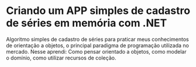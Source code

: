 # Criando um APP simples de cadastro de séries em memória com .NET

Algoritmo simples de cadastro de séries para praticar meus conhecimentos de orientação a objetos, o principal paradigma de programação utilizada no mercado. Nesse aprendi: Como pensar orientado a objetos, como modelar o domínio, como utilizar recursos de coleção.
